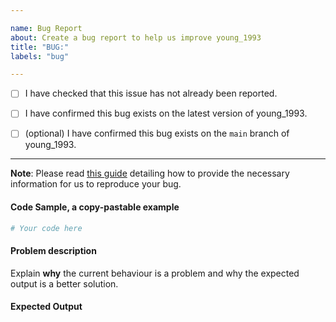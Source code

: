 ```yaml
---

name: Bug Report
about: Create a bug report to help us improve young_1993
title: "BUG:"
labels: "bug"

---
```


- [ ] I have checked that this issue has not already been reported.

- [ ] I have confirmed this bug exists on the latest version of young_1993.

- [ ] (optional) I have confirmed this bug exists on the `main` branch of young_1993.

---

**Note**: Please read [this
guide](https://matthewrocklin.com/blog/work/2018/02/28/minimal-bug-reports) detailing
how to provide the necessary information for us to reproduce your bug.

#### Code Sample, a copy-pastable example

```python
# Your code here
```

#### Problem description

Explain **why** the current behaviour is a problem and why the expected output is a
better solution.

#### Expected Output
